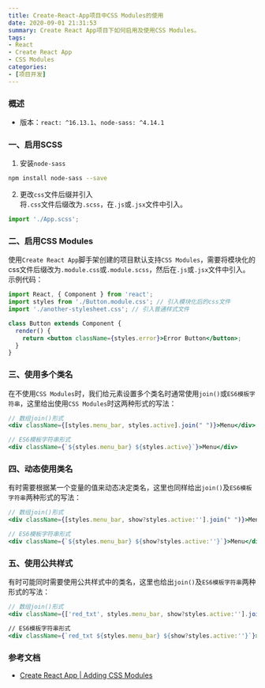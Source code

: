 ```yaml
---
title: Create-React-App项目中CSS Modules的使用
date: 2020-09-01 21:31:53
summary: Create React App项目下如何启用及使用CSS Modules。
tags:
- React
- Create React App
- CSS Modules
categories:
- [项目开发]
---
```


### 概述
- 版本：`react: ^16.13.1`、`node-sass: ^4.14.1`

### 一、启用SCSS
1. 安装`node-sass`

``` bash
npm install node-sass --save
```
2. 更改`css`文件后缀并引入  
将`.css`文件后缀改为`.scss`，在`.js`或`.jsx`文件中引入。

``` js
import './App.scss';
```
### 二、启用CSS Modules
使用`Create React App`脚手架创建的项目默认支持`CSS Modules`，需要将模块化的css文件后缀改为`.module.css`或`.module.scss`，然后在`.js`或`.jsx`文件中引入。  
示例代码：
``` jsx
import React, { Component } from 'react';
import styles from './Button.module.css'; // 引入模块化后的css文件
import './another-stylesheet.css'; // 引入普通样式文件

class Button extends Component {
  render() {
    return <button className={styles.error}>Error Button</button>;
  }
}
```
### 三、使用多个类名
在不使用`CSS Modules`时，我们给元素设置多个类名时通常使用`join()`或`ES6模板字符串`，这里给出使用`CSS Modules`时这两种形式的写法：  

``` jsx
// 数组join()形式
<div className={[styles.menu_bar, styles.active].join(" ")}>Menu</div>

// ES6模板字符串形式
<div className={`${styles.menu_bar} ${styles.active}`}>Menu</div>
```

### 四、动态使用类名
有时需要根据某一个变量的值来动态决定类名，这里也同样给出`join()`及`ES6模板字符串`两种形式的写法：

``` jsx
// 数组join()形式
<div className={[styles.menu_bar, show?styles.active:''].join(" ")}>Menu</div>

// ES6模板字符串形式
<div className={`${styles.menu_bar} ${show?styles.active:''}`}>Menu</div>
```
### 五、使用公共样式
有时可能同时需要使用公共样式中的类名，这里也给出`join()`及`ES6模板字符串`两种形式的写法：

``` jsx
// 数组join()形式
<div className={['red_txt', styles.menu_bar, show?styles.active:''].join(" ")}>Menu<div>

// ES6模板字符串形式
<div className={`red_txt ${styles.menu_bar} ${show?styles.active:''}`}>Menu</div>
```


### 参考文档

- [Create React App | Adding CSS Modules](https://create-react-app.dev/docs/adding-a-css-modules-stylesheet)